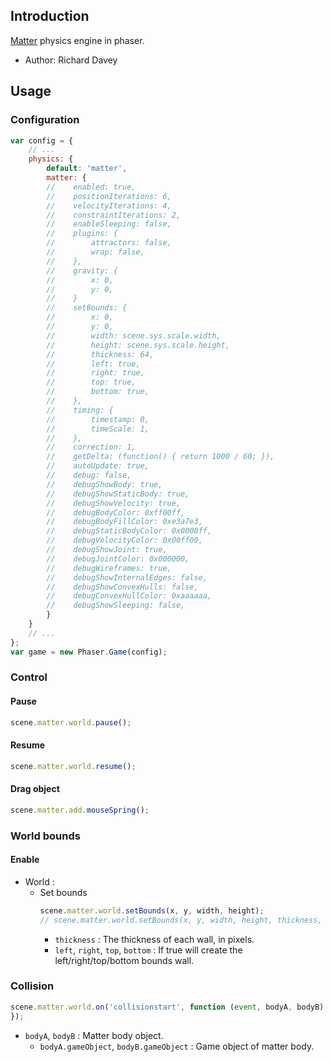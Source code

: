 ## Introduction

[Matter](http://brm.io/matter-js/) physics engine in phaser.

- Author: Richard Davey

## Usage

### Configuration

```javascript
var config = {
    // ...
    physics: {
        default: 'matter',
        matter: {
        //    enabled: true,
        //    positionIterations: 6,
        //    velocityIterations: 4,
        //    constraintIterations: 2,
        //    enableSleeping: false,
        //    plugins: {
        //        attractors: false,
        //        wrap: false,
        //    },
        //    gravity: {
        //        x: 0,
        //        y: 0,
        //    }
        //    setBounds: {
        //        x: 0,
        //        y: 0,
        //        width: scene.sys.scale.width,
        //        height: scene.sys.scale.height,
        //        thickness: 64,
        //        left: true,
        //        right: true,
        //        top: true,
        //        bottom: true,
        //    },
        //    timing: {
        //        timestamp: 0,
        //        timeScale: 1,
        //    },
        //    correction: 1,
        //    getDelta: (function() { return 1000 / 60; }),
        //    autoUpdate: true,
        //    debug: false,
        //    debugShowBody: true,
        //    debugShowStaticBody: true,
        //    debugShowVelocity: true,
        //    debugBodyColor: 0xff00ff,
        //    debugBodyFillColor: 0xe3a7e3,
        //    debugStaticBodyColor: 0x0000ff,
        //    debugVelocityColor: 0x00ff00,
        //    debugShowJoint: true,
        //    debugJointColor: 0x000000,
        //    debugWireframes: true,
        //    debugShowInternalEdges: false,
        //    debugShowConvexHulls: false,
        //    debugConvexHullColor: 0xaaaaaa,
        //    debugShowSleeping: false,
        }
    }
    // ...
};
var game = new Phaser.Game(config);
```

### Control

#### Pause

```javascript
scene.matter.world.pause();
```

#### Resume

```javascript
scene.matter.world.resume();
```

#### Drag object

```javascript
scene.matter.add.mouseSpring();
```

### World bounds

#### Enable

- World :
    - Set bounds
        ```javascript
        scene.matter.world.setBounds(x, y, width, height);
        // scene.matter.world.setBounds(x, y, width, height, thickness, left, right, top, bottom);
        ```
        - `thickness` : The thickness of each wall, in pixels.
        - `left`, `right`, `top`, `bottom` : If true will create the left/right/top/bottom bounds wall.

### Collision

```javascript
scene.matter.world.on('collisionstart', function (event, bodyA, bodyB) {
});
```

- `bodyA`, `bodyB` : Matter body object.
    - `bodyA.gameObject`, `bodyB.gameObject` : Game object of matter body.